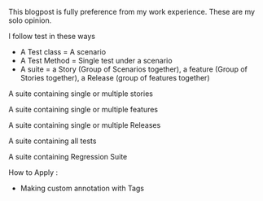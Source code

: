 This blogpost is fully preference from my work experience. These are my solo opinion. 

I follow test in these ways 

- A Test class = A scenario
- A Test Method = Single test under a scenario 
- A suite = a Story (Group of Scenarios together), a feature (Group of Stories together), a Release (group of features together)

A suite containing single or multiple stories

A suite containing single or multiple features 

A suite containing single or multiple Releases 

A suite containing all tests 

A suite containing Regression Suite 

How to Apply  : 
- Making custom annotation with Tags 